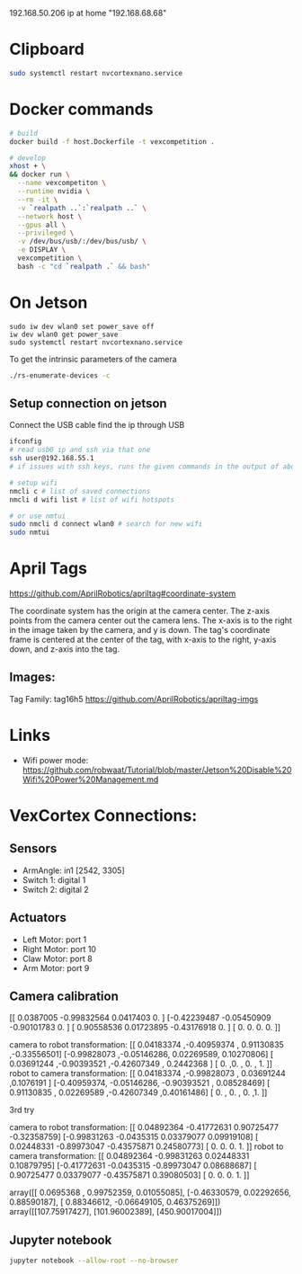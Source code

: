 192.168.50.206
ip at home "192.168.68.68"

# Clipboard

```bash
sudo systemctl restart nvcortexnano.service
```


# Docker commands

```bash
# build
docker build -f host.Dockerfile -t vexcompetition .

# develop
xhost + \
&& docker run \
  --name vexcompetiton \
  --runtime nvidia \
  --rm -it \
  -v `realpath ..`:`realpath ..` \
  --network host \
  --gpus all \
  --privileged \
  -v /dev/bus/usb/:/dev/bus/usb/ \
  -e DISPLAY \
  vexcompetition \
  bash -c "cd `realpath .` && bash"
```


# On Jetson
```
sudo iw dev wlan0 set power_save off
iw dev wlan0 get power_save
sudo systemctl restart nvcortexnano.service
```


To get the intrinsic parameters of the camera
```bash
./rs-enumerate-devices -c
```

## Setup connection on jetson

Connect the USB cable
find the ip through USB

```bash
ifconfig
# read usb0 ip and ssh via that one
ssh user@192.168.55.1
# if issues with ssh keys, runs the given commands in the output of above command

# setup wifi
nmcli c # list of saved connections
nmcli d wifi list # list of wifi hotspots

# or use nmtui
sudo nmcli d connect wlan0 # search for new wifi
sudo nmtui
```


# April Tags

https://github.com/AprilRobotics/apriltag#coordinate-system

The coordinate system has the origin at the camera center. The z-axis points from the camera center out the camera lens. The x-axis is to the right in the image taken by the camera, and y is down. The tag's coordinate frame is centered at the center of the tag, with x-axis to the right, y-axis down, and z-axis into the tag.

## Images:
Tag Family: tag16h5
https://github.com/AprilRobotics/apriltag-imgs


# Links
- Wifi power mode: https://github.com/robwaat/Tutorial/blob/master/Jetson%20Disable%20Wifi%20Power%20Management.md

# VexCortex Connections:

## Sensors
- ArmAngle: in1       [2542, 3305]
- Switch 1: digital 1
- Switch 2: digital 2

## Actuators
- Left Motor: port 1
- Right Motor: port 10
- Claw Motor: port 8
- Arm Motor: port 9

## Camera calibration 

[[ 0.0387005  -0.99832564  0.0417403   0.        ]
 [-0.42239487 -0.05450909 -0.90101783  0.        ]
 [ 0.90558536  0.01723895 -0.43176918  0.        ]
 [ 0.          0.          0.          0.        ]]

camera to robot transformation: 
 [[ 0.04183374 ,-0.40959374 , 0.91130835 ,-0.33556501]
 [-0.99828073 ,-0.05146286,  0.02269589,  0.10270806]
 [ 0.03691244 ,-0.90393521 ,-0.42607349 , 0.2442368 ]
 [ 0.          ,0.         , 0.         , 1.        ]]
robot to camera transformation: 
 [[ 0.04183374 ,-0.99828073 , 0.03691244  ,0.1076191 ]
 [-0.40959374, -0.05146286, -0.90393521 , 0.08528469]
 [ 0.91130835 , 0.02269589 ,-0.42607349  ,0.40161486]
 [ 0.         , 0.         , 0.          ,1.        ]]


3rd try

camera to robot transformation: 
 [[ 0.04892364 -0.41772631  0.90725477 -0.32358759]
 [-0.99831263 -0.0435315   0.03379077  0.09919108]
 [ 0.02448331 -0.89973047 -0.43575871  0.24580773]
 [ 0.          0.          0.          1.        ]]
robot to camera transformation: 
 [[ 0.04892364 -0.99831263  0.02448331  0.10879795]
 [-0.41772631 -0.0435315  -0.89973047  0.08688687]
 [ 0.90725477  0.03379077 -0.43575871  0.39080503]
 [ 0.          0.          0.          1.        ]]


array([[ 0.0695368 ,  0.99752359,  0.01055085],
       [-0.46330579,  0.02292656,  0.88590187],
       [ 0.88346612, -0.06649105,  0.46375269]])
array([[107.75917427],
       [101.96002389],
       [450.90017004]])



## Jupyter notebook

```bash
jupyter notebook --allow-root --no-browser
```